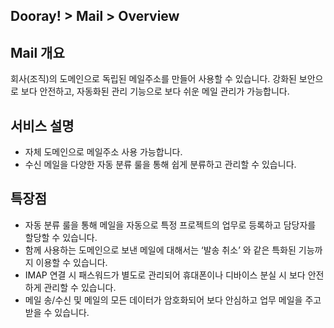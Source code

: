 ## Dooray! > Mail > Overview
## Mail 개요
회사(조직)의 도메인으로 독립된 메일주소를 만들어 사용할 수 있습니다.
강화된 보안으로 보다 안전하고, 자동화된 관리 기능으로 보다 쉬운 메일 관리가 가능합니다.

## 서비스 설명
- 자체 도메인으로 메일주소 사용 가능합니다.
- 수신 메일을 다양한 자동 분류 룰을 통해 쉽게 분류하고 관리할 수 있습니다.

## 특장점
- 자동 분류 룰을 통해 메일을 자동으로 특정 프로젝트의 업무로 등록하고 담당자를 할당할 수 있습니다.
- 함께 사용하는 도메인으로 보낸 메일에 대해서는 ‘발송 취소’ 와 같은 특화된 기능까지 이용할 수 있습니다.
- IMAP 연결 시 패스워드가 별도로 관리되어 휴대폰이나 디바이스 분실 시 보다 안전하게 관리할 수 있습니다.
- 메일 송/수신 및 메일의 모든 데이터가 암호화되어 보다 안심하고 업무 메일을 주고 받을 수 있습니다.
